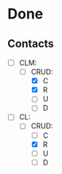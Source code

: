 # Done

## Contacts
- [ ] CLM:
  - [ ] CRUD:
    - [x] C
    - [x] R
    - [ ] U
    - [ ] D
- [ ] CL:
  - [ ] CRUD:
    - [ ] C
    - [x] R
    - [ ] U
    - [ ] D

